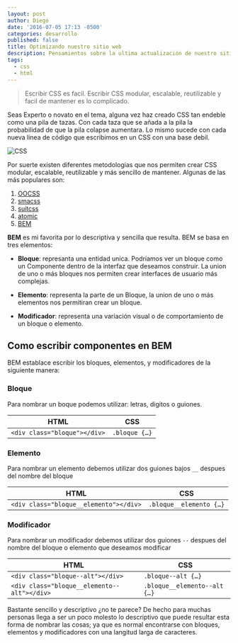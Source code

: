 ```yaml
---
layout: post
author: Diego
date: '2016-07-05 17:13 -0500'
categories: desarrollo
published: false
title: Optimizando nuestro sitio web
description: Pensamientos sobre la ultima actualización de nuestro sitio web.
tags:
  - css
  - html
---
```

> Escribir CSS es facil. Escribir CSS modular, escalable, reutilizable y facil de mantener es lo complicado.

Seas Experto o novato en el tema, alguna vez haz creado CSS tan endeble como una pila de tazas. Con cada taza que se añada a la pila la probabilidad de que la pila colapse aumentara. Lo mismo sucede con cada nueva linea de código que escribimos en un CSS con una base debil.

![CSS]({{site.baseurl}}/uploads/stacked-espresso-cups.jpg)

Por suerte existen diferentes metodologias que nos permiten crear CSS modular, escalable, reutilizable y más sencillo de mantener. Algunas de las más populares son:

1. [OOCSS](http://oocss.org/)
2. [smacss](http://smacss.com/)
3. [suitcss](http://suitcss.github.io/)
4. [atomic](http://github.com/nemophrost/atomic-css)
5. [BEM](https://en.bem.info/methodology/)


**BEM** es mi favorita por lo descriptiva y sencilla que resulta. BEM se basa en tres elementos:

- **Bloque**: represanta una entidad unica. Podríamos ver un bloque como un Componente dentro de la interfaz que deseamos construir. La union de uno o más bloques nos permiten crear interfaces de usuario más complejas.

- **Elemento**: representa la parte de un Bloque, la union de uno o más elementos nos permitiran crear un bloque.

- **Modificador**: representa una variación visual o de comportamiento de un bloque o elemento.

## Como escribir componentes en BEM

BEM establace escribir los bloques, elementos, y modificadores de la siguiente manera:

### Bloque
Para nombrar un boque podemos utilizar: letras, digitos o guiones.

| HTML                       | CSS          |
|----------------------------|--------------|
|`<div class="bloque"></div>`| `.bloque {…}`|

### Elemento
Para nombrar un elemento debemos utilizar dos guiones bajos `__` despues del nombre del bloque

| HTML                                 | CSS                    |
|--------------------------------------|------------------------|
|`<div class="bloque__elemento"></div>`| `.bloque__elemento {…}`|

### Modificador
Para nombrar un modificador debemos utilizar dos guiones `--` despues del nombre del bloque o elemento que deseamos modificar

| HTML                                      | CSS                         |
|-------------------------------------------|-----------------------------|
|`<div class="bloque--alt"></div>`          | `.bloque--alt {…}`          |
|`<div class="bloque__elemento--alt"></div>`| `.bloque__elemento--alt {…}`|

Bastante sencillo y descriptivo ¿no te parece? De hecho para muchas personas llega a ser un poco molesto lo descriptivo que puede resultar esta forma de nombrar las cosas; ya que es normal encontrarse con bloques, elementos y modificadores con una langitud larga de caracteres.



